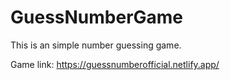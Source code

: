 # GuessNumberGame
This is an simple number guessing game.

Game link: https://guessnumberofficial.netlify.app/
